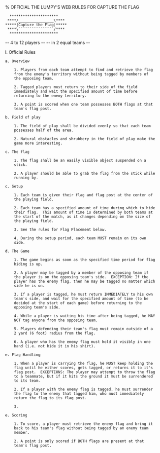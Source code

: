 % OFFICIAL THE LUMPY'S WEB RULES FOR CAPTURE THE FLAG

      **********************
     ****/________________\****
    *****|Capture the Flag|*****
     ****\¯¯¯¯¯¯¯¯¯¯¯¯¯¯¯¯/****
      **********************

-- 4 to 12 players  --
-- in 2 equal teams --

I. Official Rules

    a. Overview

        1. Players from each team attempt to find and retrieve the flag
        from the enemy's territory without being tagged by members of
        the opposing team.

        2. Tagged players must return to their side of the field
        immediately and wait the specified amount of time before
        returning to the enemy territory.

        3. A point is scored when one team possesses BOTH flags at that
        team's flag post.

    b. Field of play

        1. The field of play shall be divided evenly so that each team
        possesses half of the area.

        2. Natural obstacles and shrubbery in the field of play make the
        game more interesting.

    c. The flag

        1. The flag shall be an easily visible object suspended on a
        stick.

        2. A player should be able to grab the flag from the stick while
        running by.

    c. Setup

        1. Each team is given their flag and flag post at the center of
        the playing field.

        2. Each team has a specified amount of time during which to hide
        their flag.  This amount of time is determined by both teams at
        the start of the match, as it changes depending on the size of
        the playing field.

        3. See the rules for Flag Placement below.

        4. During the setup period, each team MUST remain on its own
        side.

    d. The Game

        1. The game begins as soon as the specified time period for flag
        hiding is up.

        2. A player may be tagged by a member of the opposing team if
        the player is on the opposing team's side.  EXCEPTION: If the
        player has the enemy flag, then he may be tagged no matter which
        side he is on.

        3. If a player is tagged, he must return IMMEDIATELY to his own
        team's side, and wait for the specified amount of time (to be
        decided at the start of each game) before returning to the
        opposing team's side.

        4. While a player is waiting his time after being tagged, he MAY
        NOT tag anyone from the opposing team.

        5. Players defending their team's flag must remain outside of a
        2 yard (6 foot) radius from the flag.

        6. A player who has the enemy flag must hold it visibly in one
        hand (i.e. not hide it in his shirt).

    e. Flag Handling

        1. When a player is carrying the flag, he MUST keep holding the
        flag until he either scores, gets tagged, or returns it to it's
        flag post.  EXCEPTIONS: The player may attempt to throw the flag
        to a teammate, but if it hits the ground it must be surrendered
        to its team.

        2. If a player with the enemy flag is tagged, he must surrender
        the flag to the enemy that tagged him, who must immediately
        return the flag to its flag post.

        3.

    e. Scoring

        1. To score, a player must retrieve the enemy flag and bring it
        back to his team's flag without being tagged by an enemy team
        member.

        2. A point is only scored if BOTH flags are present at that
        team's flag post.
